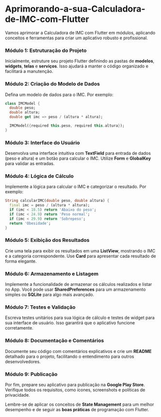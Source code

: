 # Aprimorando-a-sua-Calculadora-de-IMC-com-Flutter

Vamos aprimorar a Calculadora de IMC com Flutter em módulos, aplicando conceitos e ferramentas para criar um aplicativo robusto e profissional.

### Módulo 1: Estruturação do Projeto
Inicialmente, estruture seu projeto Flutter definindo as pastas de **modelos**, **widgets**, **telas** e **serviços**. Isso ajudará a manter o código organizado e facilitará a manutenção.

### Módulo 2: Criação do Modelo de Dados
Defina um modelo de dados para o IMC. Por exemplo:

```dart
class IMCModel {
  double peso;
  double altura;
  double get imc => peso / (altura * altura);

  IMCModel({required this.peso, required this.altura});
}
```

### Módulo 3: Interface do Usuário
Desenvolva uma interface intuitiva com **TextField** para entrada de dados (peso e altura) e um botão para calcular o IMC. Utilize **Form** e **GlobalKey** para validar as entradas.

### Módulo 4: Lógica de Cálculo
Implemente a lógica para calcular o IMC e categorizar o resultado. Por exemplo:

```dart
String calcularIMC(double peso, double altura) {
  final imc = peso / (altura * altura);
  if (imc < 18.5) return 'Abaixo do peso';
  if (imc < 24.9) return 'Peso normal';
  if (imc < 29.9) return 'Sobrepeso';
  return 'Obesidade';
}
```

### Módulo 5: Exibição dos Resultados
Crie uma tela para exibir os resultados em uma **ListView**, mostrando o IMC e a categoria correspondente. Use **Card** para apresentar cada resultado de forma elegante.

### Módulo 6: Armazenamento e Listagem
Implemente a funcionalidade de armazenar os cálculos realizados e listar no App. Você pode usar **SharedPreferences** para um armazenamento simples ou **SQLite** para algo mais avançado.

### Módulo 7: Testes e Validação
Escreva testes unitários para sua lógica de cálculo e testes de widget para sua interface de usuário. Isso garantirá que o aplicativo funcione corretamente.

### Módulo 8: Documentação e Comentários
Documente seu código com comentários explicativos e crie um **README** detalhado para o projeto, facilitando o entendimento para outros desenvolvedores.

### Módulo 9: Publicação
Por fim, prepare seu aplicativo para publicação na **Google Play Store**. Verifique todos os requisitos, como ícones, screenshots e políticas de privacidade.

Lembre-se de aplicar os conceitos de **State Management** para um melhor desempenho e de seguir as **boas práticas** de programação com Flutter.
